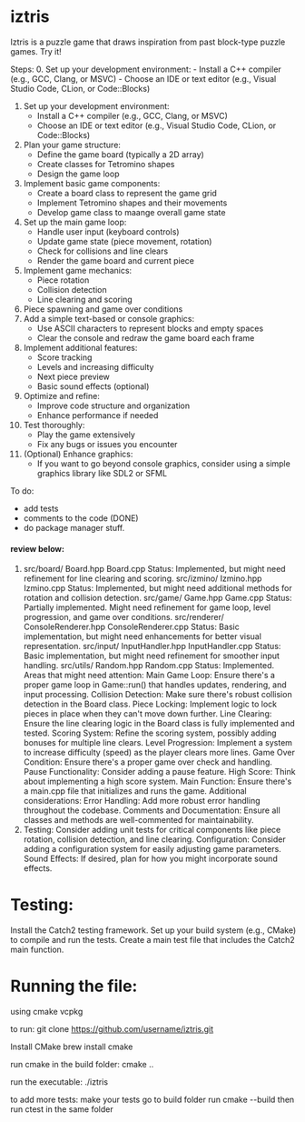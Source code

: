 # iztris
Iztris is a puzzle game that draws inspiration from past block-type puzzle games. Try it! 


Steps: 
0. Set up your development environment:
    - Install a C++ compiler (e.g., GCC, Clang, or MSVC)
    - Choose an IDE or text editor (e.g., Visual Studio Code, CLion, or Code::Blocks)
1. Set up your development environment:
    - Install a C++ compiler (e.g., GCC, Clang, or MSVC)
    - Choose an IDE or text editor (e.g., Visual Studio Code, CLion, or Code::Blocks)
2. Plan your game structure:
    - Define the game board (typically a 2D array)
    - Create classes for Tetromino shapes
    - Design the game loop
3. Implement basic game components: 
    - Create a board class to represent the game grid
    - Implement Tetromino shapes and their movements
    - Develop game class to maange overall game state
4. Set up the main game loop:
    - Handle user input (keyboard controls)
    - Update game state (piece movement, rotation)
    - Check for collisions and line clears
    - Render the game board and current piece
5. Implement game mechanics:
   - Piece rotation
   - Collision detection
   - Line clearing and scoring
6. Piece spawning and game over conditions
7. Add a simple text-based or console graphics:
    - Use ASCII characters to represent blocks and empty spaces
    - Clear the console and redraw the game board each frame
8. Implement additional features:
    - Score tracking
    - Levels and increasing difficulty
    - Next piece preview
    - Basic sound effects (optional)
9. Optimize and refine:
    - Improve code structure and organization
    - Enhance performance if needed
10. Test thoroughly:
    - Play the game extensively
    - Fix any bugs or issues you encounter
11. (Optional) Enhance graphics:
    - If you want to go beyond console graphics, consider using a simple graphics library like SDL2 or SFML  




To do: 
- add tests
- comments to the code (DONE)
- do package manager stuff. 


#### review below: 

1. src/board/
Board.hpp
Board.cpp
Status: Implemented, but might need refinement for line clearing and scoring.
src/izmino/
Izmino.hpp
Izmino.cpp
Status: Implemented, but might need additional methods for rotation and collision detection.
src/game/
Game.hpp
Game.cpp
Status: Partially implemented. Might need refinement for game loop, level progression, and game over conditions.
src/renderer/
ConsoleRenderer.hpp
ConsoleRenderer.cpp
Status: Basic implementation, but might need enhancements for better visual representation.
src/input/
InputHandler.hpp
InputHandler.cpp
Status: Basic implementation, but might need refinement for smoother input handling.
src/utils/
Random.hpp
Random.cpp
Status: Implemented.
Areas that might need attention:
Main Game Loop:
Ensure there's a proper game loop in Game::run() that handles updates, rendering, and input processing.
Collision Detection:
Make sure there's robust collision detection in the Board class.
Piece Locking:
Implement logic to lock pieces in place when they can't move down further.
Line Clearing:
Ensure the line clearing logic in the Board class is fully implemented and tested.
Scoring System:
Refine the scoring system, possibly adding bonuses for multiple line clears.
Level Progression:
Implement a system to increase difficulty (speed) as the player clears more lines.
Game Over Condition:
Ensure there's a proper game over check and handling.
Pause Functionality:
Consider adding a pause feature.
High Score:
Think about implementing a high score system.
Main Function:
Ensure there's a main.cpp file that initializes and runs the game.
Additional considerations:
Error Handling:
Add more robust error handling throughout the codebase.
Comments and Documentation:
Ensure all classes and methods are well-commented for maintainability.
3. Testing:
Consider adding unit tests for critical components like piece rotation, collision detection, and line clearing.
Configuration:
Consider adding a configuration system for easily adjusting game parameters.
Sound Effects:
If desired, plan for how you might incorporate sound effects.



# Testing: 

Install the Catch2 testing framework.
Set up your build system (e.g., CMake) to compile and run the tests.
Create a main test file that includes the Catch2 main function.




# Running the file: 
using cmake 
vcpkg

to run: 
git clone https://github.com/username/iztris.git 


Install CMake
brew install cmake

run cmake in the build folder: 
cmake .. 

run the executable: 
./iztris


to add more tests: 
make your tests
go to build folder
run cmake --build
then run ctest in the same folder